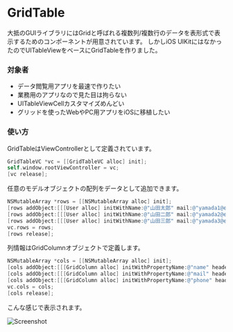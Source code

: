 # GridTable

大抵のGUIライブラリにはGridと呼ばれる複数列/複数行のデータを表形式で表示するためのコンポーネントが用意されています。
しかしiOS UIKitにはなかったのでUITableViewをベースにGridTableを作りました。

### 対象者

- データ閲覧用アプリを最速で作りたい
- 業務用のアプリなので見た目は拘らない
- UITableViewCellカスタマイズめんどい
- グリッドを使ったWebやPC用アプリをiOSに移植したい

### 使い方

GridTableはViewControllerとして定義されています。

```Objective-C
GridTableVC *vc = [[GridTableVC alloc] init];
self.window.rootViewController = vc;
[vc release];
```

任意のモデルオブジェクトの配列をデータとして追加できます。

```Objective-C
NSMutableArray *rows = [[NSMutableArray alloc] init];
[rows addObject:[[[User alloc] initWithName:@"山田太郎" mail:@"yamada1@example.com" phone:@"09011110001" memo:@"テスト"] autorelease]];
[rows addObject:[[[User alloc] initWithName:@"山田二郎" mail:@"yamada2@example.com" phone:@"09011110002" memo:@"テスト"] autorelease]];
[rows addObject:[[[User alloc] initWithName:@"山田三郎" mail:@"yamada3@example.com" phone:@"09011110003" memo:@"テスト"] autorelease]];
vc.rows = rows;
[rows release];
```

列情報はGridColumnオブジェクトで定義します。

```Objective-C
NSMutableArray *cols = [[NSMutableArray alloc] init];
[cols addObject:[[[GridColumn alloc] initWithPropertyName:@"name" headerText:@"名前" width:150] autorelease]];
[cols addObject:[[[GridColumn alloc] initWithPropertyName:@"mail" headerText:@"メールアドレス" width:300] autorelease]];
[cols addObject:[[[GridColumn alloc] initWithPropertyName:@"phone" headerText:@"電話番号" width:150] autorelease]];
vc.cols = cols;
[cols release];
```

こんな感じで表示されます。

![Screenshot](https://raw.github.com/yuch/GridTable/master/screenshot/sample.png)

